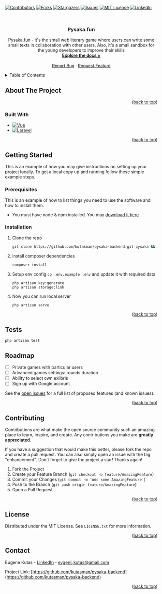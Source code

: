 <!-- Improved compatibility of back to top link: See: https://github.com/othneildrew/Best-README-Template/pull/73 -->
<a name="readme-top"></a>
<!--
*** Thanks for checking out the Best-README-Template. If you have a suggestion
*** that would make this better, please fork the repo and create a pull request
*** or simply open an issue with the tag "enhancement".
*** Don't forget to give the project a star!
*** Thanks again! Now go create something AMAZING! :D
-->



<!-- PROJECT SHIELDS -->
<!--
*** I'm using markdown "reference style" links for readability.
*** Reference links are enclosed in brackets [ ] instead of parentheses ( ).
*** See the bottom of this document for the declaration of the reference variables
*** for contributors-url, forks-url, etc. This is an optional, concise syntax you may use.
*** https://www.markdownguide.org/basic-syntax/#reference-style-links
-->

[![Contributors][contributors-shield]][contributors-url]
[![Forks][forks-shield]][forks-url]
[![Stargazers][stars-shield]][stars-url]
[![Issues][issues-shield]][issues-url]
[![MIT License][license-shield]][license-url]
[![LinkedIn][linkedin-shield]][linkedin-url]


<!-- PROJECT LOGO -->
<br />
<div align="center">

[//]: # (  <a href="https://github.com/kutasman/pysaka-backend">)
[//]: # (    <img src="images/logo.png" alt="Logo" width="80" height="80">)
[//]: # (  </a>)

<h3 align="center">Pysaka.fun</h3>

  <p align="center">
    Pysaka.fun - it's the small web literary game where users can write some small texts in collaboration with other users.
    Also, it's a small sandbox for the young developers to improve their skills
    <br />
    <a href="https://github.com/kutasman/pysaka-backend"><strong>Explore the docs »</strong></a>
    <br />
    <br />
    <a href="https://github.com/kutasman/pysaka-backend/issues">Report Bug</a>
    ·
    <a href="https://github.com/kutasman/pysaka-backend/issues">Request Feature</a>
  </p>
</div>



<!-- TABLE OF CONTENTS -->
<details>
  <summary>Table of Contents</summary>
  <ol>
    <li>
      <a href="#about-the-project">About The Project</a>
      <ul>
        <li><a href="#built-with">Built With</a></li>
      </ul>
    </li>
    <li>
      <a href="#getting-started">Getting Started</a>
      <ul>
        <li><a href="#prerequisites">Prerequisites</a></li>
        <li><a href="#installation">Installation</a></li>
      </ul>
    </li>
    <li><a href="#usage">Usage</a></li>
    <li><a href="#roadmap">Roadmap</a></li>
    <li><a href="#contributing">Contributing</a></li>
    <li><a href="#license">License</a></li>
    <li><a href="#contact">Contact</a></li>
    <li><a href="#acknowledgments">Acknowledgments</a></li>
  </ol>
</details>



<!-- ABOUT THE PROJECT -->
## About The Project

[//]: # ([![Product Name Screen Shot][product-screenshot]]&#40;https://example.com&#41;)

<p align="right">(<a href="#readme-top">back to top</a>)</p>

### Built With

* [![Vue][Vue.js]][Vue-url]
* [![Laravel][Laravel.com]][Laravel-url]

<p align="right">(<a href="#readme-top">back to top</a>)</p>



<!-- GETTING STARTED -->
## Getting Started

This is an example of how you may give instructions on setting up your project locally.
To get a local copy up and running follow these simple example steps.

### Prerequisites

This is an example of how to list things you need to use the software and how to install them.
*   You must have node & npm installed. You may [download it here](https://nodejs.org/uk/download/)

### Installation

1. Clone the repo
   ```sh
   git clone https://github.com/kutasman/pysaka-backend.git pysaka && cd pysaka
   ```
2. Install composer dependencies
   ```sh
   composer install
   ```
3. Setup env config `cp .env.example .env` and update it with required data
   ```shell
   php artisan key:generate
   php artisan storage:link
   ```
4. Now you can run local server
   ```sh
   php artisan serve
   ```

<p align="right">(<a href="#readme-top">back to top</a>)</p>

## Tests
```shell
php artisan test
```

<!-- ROADMAP -->
## Roadmap

- [ ] Private games with particular users
- [ ] Advanced games settings: rounds duration
- [ ] Ability to select own exlibris
- [ ] Sign up with Google account

See the [open issues](https://github.com/kutasman/pysaka-backend/issues) for a full list of proposed features (and known issues).

<p align="right">(<a href="#readme-top">back to top</a>)</p>



<!-- CONTRIBUTING -->
## Contributing

Contributions are what make the open source community such an amazing place to learn, inspire, and create. Any contributions you make are **greatly appreciated**.

If you have a suggestion that would make this better, please fork the repo and create a pull request. You can also simply open an issue with the tag "enhancement".
Don't forget to give the project a star! Thanks again!

1. Fork the Project
2. Create your Feature Branch (`git checkout -b feature/AmazingFeature`)
3. Commit your Changes (`git commit -m 'Add some AmazingFeature'`)
4. Push to the Branch (`git push origin feature/AmazingFeature`)
5. Open a Pull Request

<p align="right">(<a href="#readme-top">back to top</a>)</p>



<!-- LICENSE -->
## License

Distributed under the MIT License. See `LICENSE.txt` for more information.

<p align="right">(<a href="#readme-top">back to top</a>)</p>



<!-- CONTACT -->
## Contact

Eugene Kutas - [LinkedIn](https://www.linkedin.com/in/eugene-kutas/) - evgenij.kutas@gmail.com

Project Link: [https://github.com/kutasman/pysaka-backend](https://github.com/kutasman/pysaka-backend)

<p align="right">(<a href="#readme-top">back to top</a>)</p>



<!-- MARKDOWN LINKS & IMAGES -->
<!-- https://www.markdownguide.org/basic-syntax/#reference-style-links -->
[contributors-shield]: https://img.shields.io/github/contributors/kutasman/pysaka-backend.svg?style=for-the-badge
[contributors-url]: https://github.com/kutasman/pysaka-backend/graphs/contributors
[forks-shield]: https://img.shields.io/github/forks/kutasman/pysaka-backend.svg?style=for-the-badge
[forks-url]: https://github.com/kutasman/pysaka-backend/network/members
[stars-shield]: https://img.shields.io/github/stars/kutasman/pysaka-backend.svg?style=for-the-badge
[stars-url]: https://github.com/kutasman/pysaka-backend/stargazers
[issues-shield]: https://img.shields.io/github/issues/kutasman/pysaka-backend.svg?style=for-the-badge
[issues-url]: https://github.com/kutasman/pysaka-backend/issues
[license-shield]: https://img.shields.io/github/license/kutasman/pysaka-backend.svg?style=for-the-badge
[license-url]: https://github.com/kutasman/pysaka-backend/blob/master/LICENSE.txt
[linkedin-shield]: https://img.shields.io/badge/-LinkedIn-black.svg?style=for-the-badge&logo=linkedin&colorB=555
[linkedin-url]: https://linkedin.com/in/eugene-kutas
[product-screenshot]: images/screenshot.png
[Next.js]: https://img.shields.io/badge/next.js-000000?style=for-the-badge&logo=nextdotjs&logoColor=white
[Next-url]: https://nextjs.org/
[React.js]: https://img.shields.io/badge/React-20232A?style=for-the-badge&logo=react&logoColor=61DAFB
[React-url]: https://reactjs.org/
[Vue.js]: https://img.shields.io/badge/Vue.js-35495E?style=for-the-badge&logo=vuedotjs&logoColor=4FC08D
[Vue-url]: https://vuejs.org/
[Angular.io]: https://img.shields.io/badge/Angular-DD0031?style=for-the-badge&logo=angular&logoColor=white
[Angular-url]: https://angular.io/
[Svelte.dev]: https://img.shields.io/badge/Svelte-4A4A55?style=for-the-badge&logo=svelte&logoColor=FF3E00
[Svelte-url]: https://svelte.dev/
[Laravel.com]: https://img.shields.io/badge/Laravel-FF2D20?style=for-the-badge&logo=laravel&logoColor=white
[Laravel-url]: https://laravel.com
[Bootstrap.com]: https://img.shields.io/badge/Bootstrap-563D7C?style=for-the-badge&logo=bootstrap&logoColor=white
[Bootstrap-url]: https://getbootstrap.com
[JQuery.com]: https://img.shields.io/badge/jQuery-0769AD?style=for-the-badge&logo=jquery&logoColor=white
[JQuery-url]: https://jquery.com 
